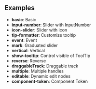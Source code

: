 ## Examples

- **basic**: Basic
- **input-number**: Slider with InputNumber
- **icon-slider**: Slider with icon
- **tip-formatter**: Customize tooltip
- **event**: Event
- **mark**: Graduated slider
- **vertical**: Vertical
- **show-tooltip**: Control visible of ToolTip
- **reverse**: Reverse
- **draggableTrack**: Draggable track
- **multiple**: Multiple handles
- **editable**: Dynamic edit nodes
- **component-token**: Component Token
